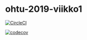 # ohtu-2019-viikko1

[![CircleCI](https://circleci.com/gh/MikaelTornwall/ohtu-2019-viikko1.svg?style=svg)](https://circleci.com/gh/MikaelTornwall/ohtu-2019-viikko1)

[![codecov](https://codecov.io/gh/MikaelTornwall/ohtu-2019-viikko1/branch/master/graph/badge.svg)](https://codecov.io/gh/MikaelTornwall/ohtu-2019-viikko1)
